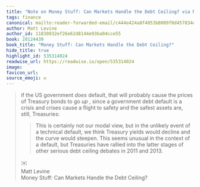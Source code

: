 ```yaml
---
title: "Note on Money Stuff: Can Markets Handle the Debt Ceiling? via Matt Levine"
tags: finance
canonical: mailto:reader-forwarded-email/c444e424a8f4053b8009f8d457834e96
author: Matt Levine
author_id: 11838932ef26e62d8144e93ba04cce55
book: 28124439
book_title: "Money Stuff: Can Markets Handle the Debt Ceiling?"
hide_title: true
highlight_id: 535314024
readwise_url: https://readwise.io/open/535314024
image: 
favicon_url: 
source_emoji: ✉️
---
```


> if the US government *does* default, that will probably cause the prices of Treasury bonds to go *up* , since a government debt default is a crisis and crises cause a flight to safety and the safest assets are, still, Treasuries:
> 
> > This is certainly not our modal view, but in the unlikely event of a technical default, we think Treasury yields would decline and the curve would steepen. This seems unusual in the context of a default, but Treasuries have rallied into the latter stages of other serious debt ceiling debates in 2011 and 2013.
> <div class="quoteback-footer"><div class="quoteback-avatar"><span class="mini-emoji"> ✉️</span></div><div class="quoteback-metadata"><div class="metadata-inner"><span style="display:none">FROM:</span><div aria-label="Matt Levine" class="quoteback-author"> Matt Levine</div><div aria-label="Money Stuff: Can Markets Handle the Debt Ceiling?" class="quoteback-title"> Money Stuff: Can Markets Handle the Debt Ceiling?</div></div></div></div>